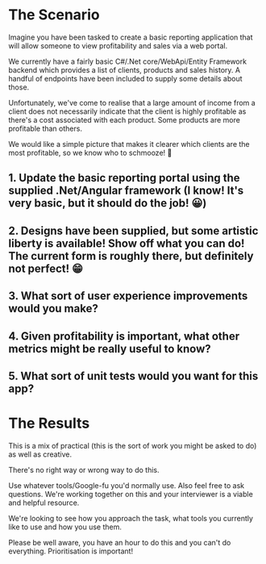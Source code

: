 # The Scenario #

Imagine you have been tasked to create a basic reporting application that will allow someone to view profitability and sales via a web portal.

We currently have a fairly basic C#/.Net core/WebApi/Entity Framework backend which provides a list of clients, products and sales history. A handful of endpoints have been included to supply some details about those.

Unfortunately, we've come to realise that a large amount of income from a client does not necessarily indicate that the client is highly profitable as there's a cost associated with each product. Some products are more profitable than others.

We would like a simple picture that makes it clearer which clients are the most profitable, so we know who to schmooze! 🤣


## 1. Update the basic reporting portal using the supplied .Net/Angular framework (I know! It's very basic, but it should do the job! 😀)

## 2. Designs have been supplied, but some artistic liberty is available! Show off what you can do! The current form is roughly there, but definitely not perfect! 😁

## 3. What sort of user experience improvements would you make?

## 4. Given profitability is important, what other metrics might be really useful to know?

## 5. What sort of unit tests would you want for this app?


# The Results #

This is a mix of practical (this is the sort of work you might be asked to do) as well as creative.

There's no right way or wrong way to do this.

Use whatever tools/Google-fu you'd normally use. Also feel free to ask questions. We're working together on this and your interviewer is a viable and helpful resource.

We're looking to see how you approach the task, what tools you currently like to use and how you use them.

Please be well aware, you have an hour to do this and you can't do everything. Prioritisation is important!